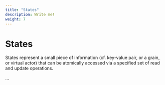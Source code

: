 ```yaml
---
title: "States"
description: Write me!
weight: 7
---
```


# States

States represent a small piece of information (cf. key-value pair, or a grain, or virtual actor) that can be atomically accessed via a specified set of read and update operations.

...